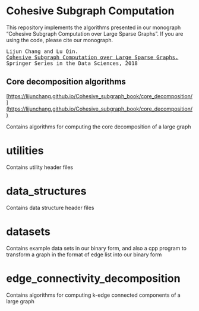 # Cohesive Subgraph Computation

This repository implements the algorithms presented in our monograph “Cohesive Subgraph Computation over Large Sparse Graphs”. If you are using the code, please cite our monograph.
<pre>
Lijun Chang and Lu Qin.
<a href="https://www.springer.com/us/book/9783030035983">Cohesive Subgraph Computation over Large Sparse Graphs.</a>
Springer Series in the Data Sciences, 2018
</pre>

## Core decomposition algorithms

[https://lijunchang.github.io/Cohesive_subgraph_book/core_decomposition/](https://lijunchang.github.io/Cohesive_subgraph_book/core_decomposition/)

Contains algorithms for computing the core decomposition of a large graph

# utilities

Contains utility header files

# data_structures

Contains data structure header files

# datasets

Contains example data sets in our binary form, and also a cpp program to transform a graph in the format of edge list into our binary form



# edge_connectivity_decomposition

Contains algorithms for computing k-edge connected components of a large graph
